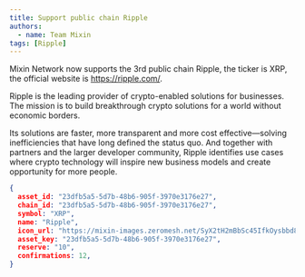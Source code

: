 ```yaml
---
title: Support public chain Ripple
authors:  
  - name: Team Mixin
tags: [Ripple]
---
```


Mixin Network now supports the 3rd public chain Ripple, the ticker is XRP, the official website is <https://ripple.com/>.

Ripple is the leading provider of crypto-enabled solutions for businesses. The mission is to build breakthrough crypto solutions for a world without economic borders.

Its solutions are faster, more transparent and more cost effective—solving inefficiencies that have long defined the status quo. And together with partners and the larger developer community, Ripple identifies use cases where crypto technology will inspire new business models and create opportunity for more people.


```json
{
  asset_id: "23dfb5a5-5d7b-48b6-905f-3970e3176e27",
  chain_id: "23dfb5a5-5d7b-48b6-905f-3970e3176e27",
  symbol: "XRP",
  name: "Ripple",
  icon_url: "https://mixin-images.zeromesh.net/SyX2tH2mBbSc45IfkOysbbd8WtPEjla5R3xT9ym0tbKv_vAyzl_Jd5qEYsOhKyuFRv09w3uB4Vzs2XJuJzZeO7e_=s128";;,
  asset_key: "23dfb5a5-5d7b-48b6-905f-3970e3176e27",
  reserve: "10",
  confirmations: 12,
}
```
